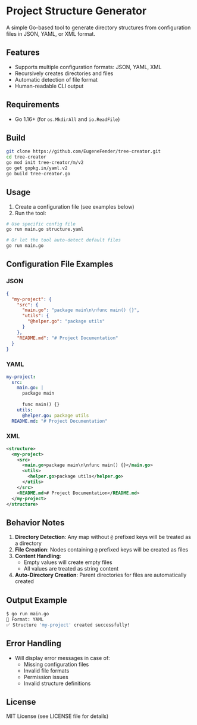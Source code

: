 
# Project Structure Generator

A simple Go-based tool to generate directory structures from configuration files in JSON, YAML, or XML format.

## Features
- Supports multiple configuration formats: JSON, YAML, XML
- Recursively creates directories and files
- Automatic detection of file format
- Human-readable CLI output

## Requirements
- Go 1.16+ (for `os.MkdirAll` and `io.ReadFile`)

## Build
```bash
git clone https://github.com/EugeneFender/tree-creator.git
cd tree-creator
go mod init tree-creator/m/v2
go get gopkg.in/yaml.v2
go build tree-creator.go
```

## Usage
1. Create a configuration file (see examples below)
2. Run the tool:
```bash
# Use specific config file
go run main.go structure.yaml

# Or let the tool auto-detect default files
go run main.go
```

## Configuration File Examples

### JSON
```json
{
  "my-project": {
    "src": {
      "main.go": "package main\n\nfunc main() {}",
      "utils": {
        "@helper.go": "package utils"
      }
    },
    "README.md": "# Project Documentation"
  }
}
```

### YAML
```yaml
my-project:
  src:
    main.go: |
      package main
      
      func main() {}
    utils:
      @helper.go: package utils
  README.md: "# Project Documentation"
```

### XML
```xml
<structure>
  <my-project>
    <src>
      <main.go>package main\n\nfunc main() {}</main.go>
      <utils>
        <helper.go>package utils</helper.go>
      </utils>
    </src>
    <README.md># Project Documentation</README.md>
  </my-project>
</structure>
```

## Behavior Notes
1. **Directory Detection**: Any map without `@` prefixed keys will be treated as a directory
2. **File Creation**: Nodes containing `@` prefixed keys will be created as files
3. **Content Handling**: 
   - Empty values will create empty files
   - All values are treated as string content
4. **Auto-Directory Creation**: Parent directories for files are automatically created

## Output Example
```bash
$ go run main.go
📂 Format: YAML
✅ Structure 'my-project' created successfully!
```

## Error Handling
- Will display error messages in case of:
  - Missing configuration files
  - Invalid file formats
  - Permission issues
  - Invalid structure definitions

## License
MIT License (see LICENSE file for details)
```

